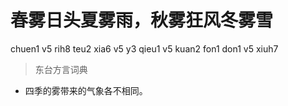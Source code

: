 # 春雾日头夏雾雨，秋雾狂风冬雾雪
chuen1 v5 rih8 teu2 xia6 v5 y3 qieu1 v5 kuan2 fon1 don1 v5 xiuh7
> 东台方言词典
- 四季的雾带来的气象各不相同。
